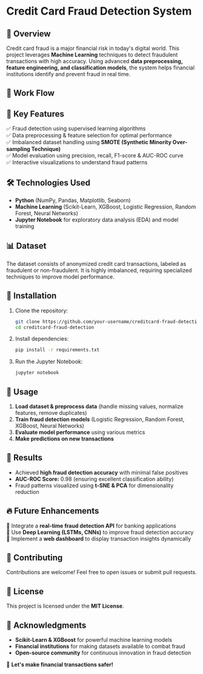 # Credit Card Fraud Detection System

## 🚀 Overview
Credit card fraud is a major financial risk in today's digital world. This project leverages **Machine Learning** techniques to detect fraudulent transactions with high accuracy. Using advanced **data preprocessing, feature engineering, and classification models**, the system helps financial institutions identify and prevent fraud in real time.

## 🚀 Work Flow

## 🎯 Key Features
✅ Fraud detection using supervised learning algorithms  
✅ Data preprocessing & feature selection for optimal performance  
✅ Imbalanced dataset handling using **SMOTE (Synthetic Minority Over-sampling Technique)**  
✅ Model evaluation using precision, recall, F1-score & AUC-ROC curve  
✅ Interactive visualizations to understand fraud patterns  

## 🛠️ Technologies Used
- **Python** (NumPy, Pandas, Matplotlib, Seaborn)
- **Machine Learning** (Scikit-Learn, XGBoost, Logistic Regression, Random Forest, Neural Networks)
- **Jupyter Notebook** for exploratory data analysis (EDA) and model training

## 📊 Dataset
The dataset consists of anonymized credit card transactions, labeled as fraudulent or non-fraudulent. It is highly imbalanced, requiring specialized techniques to improve model performance.

## 🔧 Installation
1. Clone the repository:
   ```bash
   git clone https://github.com/your-username/creditcard-fraud-detection.git
   cd creditcard-fraud-detection
2. Install dependencies:
   ```bash
   pip install -r requirements.txt
3. Run the Jupyter Notebook:
   ```bash
   jupyter notebook
## 📌 Usage
1. **Load dataset & preprocess data** (handle missing values, normalize features, remove duplicates)
2. **Train fraud detection models** (Logistic Regression, Random Forest, XGBoost, Neural Networks)
3. **Evaluate model performance** using various metrics
4. **Make predictions on new transactions**

## 🚀 Results
- Achieved **high fraud detection accuracy** with minimal false positives
- **AUC-ROC Score:** 0.98 (ensuring excellent classification ability)
- Fraud patterns visualized using **t-SNE & PCA** for dimensionality reduction
## 🔥 Future Enhancements
🔹 Integrate a **real-time fraud detection API** for banking applications  
🔹 Use **Deep Learning (LSTMs, CNNs)** to improve fraud detection accuracy  
🔹 Implement a **web dashboard** to display transaction insights dynamically  

## 🤝 Contributing
Contributions are welcome! Feel free to open issues or submit pull requests.

## 📜 License
This project is licensed under the **MIT License**.

## 🙌 Acknowledgments
- **Scikit-Learn & XGBoost** for powerful machine learning models
- **Financial institutions** for making datasets available to combat fraud
- **Open-source community** for continuous innovation in fraud detection

🚀 **Let's make financial transactions safer!**
